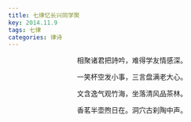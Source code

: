 ```yaml
---
title: 七律忆长兴同学聚
key: 2014.11.9
tags: 七律
categories: 律诗
---
```


<p align="center">相聚诸君把詩吟，难得学友情感深。
</p>
<p align="center">一笑杯空发小事，三言盘满老大心。
</p>
<p align="center">文含逸气观竹海，坐落清风品茶林。
</p>
<p align="center">香茗半壶煦日在。洞穴古刹陶中声。
</p>
<p align="center"></br>
</p>
